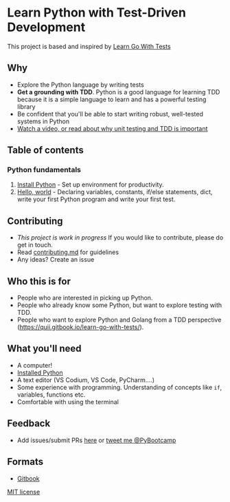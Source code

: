 # Learn Python with Test-Driven Development

This project is based and inspired by [Learn Go With Tests](https://quii.gitbook.io/learn-go-with-tests/)

## Why

* Explore the Python language by writing tests
* **Get a grounding with TDD**. Python is a good language for learning TDD because it is a simple language to learn and has a powerful testing library
* Be confident that you'll be able to start writing robust, well-tested systems in Python
* [Watch a video, or read about why unit testing and TDD is important](why.md)

## Table of contents

### Python fundamentals

1. [Install Python](install-python.md) - Set up environment for productivity.
2. [Hello, world](hello-world.md) - Declaring variables, constants, if/else statements, dict, write your first Python program and write your first test.

## Contributing

* _This project is work in progress_ If you would like to contribute, please do get in touch.
* Read [contributing.md](https://github.com/py-bootcamp/learn-python-with-tdd/blob/master/contributing.md) for guidelines
* Any ideas? Create an issue

## Who this is for

* People who are interested in picking up Python.
* People who already know some Python, but want to explore testing with TDD.
* People who want to explore Python and Golang from a TDD perspective (https://quii.gitbook.io/learn-go-with-tests/).

## What you'll need

* A computer!
* [Installed Python](https://www.python.org/)
* A text editor (VS Codium, VS Code, PyCharm....)
* Some experience with programming. Understanding of concepts like `if`, variables, functions etc.
* Comfortable with using the terminal

## Feedback

* Add issues/submit PRs [here](https://github.com/py-bootcamp/learn-python-with-tdd) or [tweet me @PyBootcamp](https://twitter.com/pybootcamp)

## Formats

- [Gitbook](https://learn-python-with-tdd.pybootcamp.com)


[MIT license](LICENSE.md)
